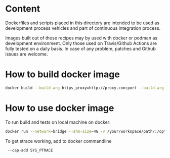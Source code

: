 # Content

Dockerfiles and scripts placed in this directory are intended to be used as
development process vehicles and part of continuous integration process.

Images built out of those recipes may by used with docker or podman as
development environment.
Only those used on Travis/Github Actions are fully tested on a daily basis.
In case of any problem, patches and Github issues are welcome.

# How to build docker image

```sh
docker build --build-arg https_proxy=http://proxy.com:port --build-arg http_proxy=http://proxy.com:port -t libpmemobj-cpp:debian-unstable -f ./Dockerfile.debian-unstable .
```

# How to use docker image

To run build and tests on local machine on docker:

```sh
docker run --network=bridge --shm-size=4G -v /your/workspace/path/:/opt/workspace:z -w /opt/workspace/ -e CC=clang -e CXX=clang++ -e PKG_CONFIG_PATH=/opt/pmdk/lib/pkgconfig -it libpmemobj-cpp:debian-unstable /bin/bash
```

To get strace working, add to docker commandline

```sh
 --cap-add SYS_PTRACE
```

